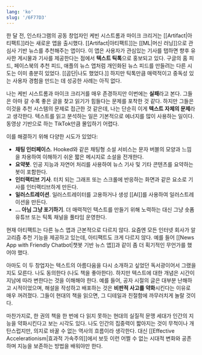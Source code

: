 ```yaml
---
lang: 'ko'
slug: '/6F77D3'
---
```


한 달 전, 인스타그램의 공동 창업자인 케빈 시스트롬과 마이크 크리거는 [[Artifact|아티팩트]]라는 새로운 앱을 출시했다. [[Artifact|아티팩트]]는 [[ML|머신 러닝]]으로 관심사 기반 뉴스를 추천해주는 앱이다. 이 앱은 사용자가 관심있는 기사를 탭하면 향후 유사한 게시물과 기사를 제공한다는 점에서 **텍스트 틱톡**으로 홍보되고 있다. 구글의 홈 피드, 페이스북의 추천 피드, 애플의 뉴스 앱처럼 개인화된 뉴스 피드를 만들려는 다른 시도는 이미 충분히 있었다. [[곰단|나도 했었다.]] 하지만 틱톡만큼 매력적이고 중독성 있는 사용자 경험을 만드는 데 성공한 사례는 아직 없다.

나는 케빈 시스트롬과 마이크 크리거를 매우 존경하지만 이번에는 **실패**라고 본다. 그들은 아마 갈 수록 좋은 글을 찾고 읽기가 힘들다는 문제를 포착한 것 같다. 하지만 그들은 이것을 추천 시스템의 문제로 접근한 것 같은데, 나는 단순히 이게 **텍스트 자체의 문제**라고 생각한다. 텍스트를 읽고 분석하는 일은 기본적으로 에너지를 많이 사용하는 일이다. 동영상 기반으로 하는 TikTok만큼 몰입하기 어렵다.

이를 해결하기 위해 다양한 시도가 있었다:

- **채팅 인터페이스**. Hooked와 같은 채팅형 소설 서비스는 문자 버블의 모양과 느낌을 차용하여 이해하기 쉬운 짧은 메시지로 소설을 전개한다.
- **요약봇**. 인공 지능과 자연어 처리를 사용하여 뉴스 기사 및 기타 콘텐츠를 요약하는 봇이 포함한다.
- **인터랙티브 기사**. 터치 되는 그래프 또는 스크롤에 반응하는 화면과 같은 요소로 기사를 인터랙티브하게 만든다.
- **일러스트레이션**. 일러스트레이터를 고용하거나 생성 [[AI]]를 사용하여 일러스트레이션을 만든다.
- **... 아님 그냥 포기하기**. 더 매력적인 텍스트를 만들기 위해 노력하는 대신 그냥 숏폼 유튜브 또는 틱톡 채널을 풀타임 운영한다.

현재 아티팩트는 다른 뉴스 앱과 근본적으로 다르지 않다. 요즘엔 모든 인터넷 회사가 알고리즘 추천 기능을 제공하고 있는데, 아티팩트도 크게 다르지 않다. 예를 들어 [[News App with Friendly Chatbot|챗봇 기반 뉴스 앱]]과 같이 좀 더 획기적인 무언가를 했어야 했다.

아마도 이 두 창업자는 텍스트의 아름다움을 다시 소개하고 싶었던 독서광이어서 그랬을지도 모른다. 나도 동의한다 (나도 책을 좋아한다). 하지만 텍스트에 대한 개념은 시간이 지남에 따라 변한다는 것을 이해해야 한다. 예를 들어, 공자 시절의 글은 대부분 난해하고 시적이었으며, 해설을 작성하고 배포하는 것은 **비판적 사고를 약화**시킨다는 이유로 매우 꺼려졌다. 그들이 현대의 책을 읽으면, 그 디테일과 친절함에 까무러치게 놀랄 것이다.

마찬가지로, 한 권의 책을 한 번에 다 읽지 못하는 현대의 실질적 문맹 세대가 인간의 지능을 약화시킨다고 보는 시각도 있다. 나도 인간의 집중력이 짧아지는 것이 무척이나 개탄스럽지만, 의지로 바꿀 수 없는 역사의 흐름이라 생각한다. 대신 [[Effective Accelerationism|효과적 가속주의]]에서 보듯 이런 어쩔 수 없는 시대적 변화와 공존하며 지능을 보존하는 방법을 배워야만 한다.
